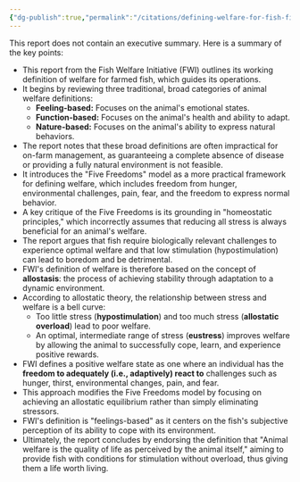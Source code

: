 ```yaml
---
{"dg-publish":true,"permalink":"/citations/defining-welfare-for-fish-fish-welfare-initiative/","created":"2025-10-26T17:32:26.788+00:00","updated":"2025-10-26T17:32:26.789+00:00"}
---
```



This report does not contain an executive summary. Here is a summary of the key points:

*   This report from the Fish Welfare Initiative (FWI) outlines its working definition of welfare for farmed fish, which guides its operations.
*   It begins by reviewing three traditional, broad categories of animal welfare definitions:
    *   **Feeling-based:** Focuses on the animal's emotional states.
    *   **Function-based:** Focuses on the animal's health and ability to adapt.
    *   **Nature-based:** Focuses on the animal's ability to express natural behaviors.
*   The report notes that these broad definitions are often impractical for on-farm management, as guaranteeing a complete absence of disease or providing a fully natural environment is not feasible.
*   It introduces the "Five Freedoms" model as a more practical framework for defining welfare, which includes freedom from hunger, environmental challenges, pain, fear, and the freedom to express normal behavior.
*   A key critique of the Five Freedoms is its grounding in "homeostatic principles," which incorrectly assumes that reducing all stress is always beneficial for an animal's welfare.
*   The report argues that fish require biologically relevant challenges to experience optimal welfare and that low stimulation (hypostimulation) can lead to boredom and be detrimental.
*   FWI's definition of welfare is therefore based on the concept of **allostasis**: the process of achieving stability through adaptation to a dynamic environment.
*   According to allostatic theory, the relationship between stress and welfare is a bell curve:
    *   Too little stress (**hypostimulation**) and too much stress (**allostatic overload**) lead to poor welfare.
    *   An optimal, intermediate range of stress (**eustress**) improves welfare by allowing the animal to successfully cope, learn, and experience positive rewards.
*   FWI defines a positive welfare state as one where an individual has the **freedom to adequately (i.e., adaptively) react to** challenges such as hunger, thirst, environmental changes, pain, and fear.
*   This approach modifies the Five Freedoms model by focusing on achieving an allostatic equilibrium rather than simply eliminating stressors.
*   FWI's definition is "feelings-based" as it centers on the fish's subjective perception of its ability to cope with its environment.
*   Ultimately, the report concludes by endorsing the definition that "Animal welfare is the quality of life as perceived by the animal itself," aiming to provide fish with conditions for stimulation without overload, thus giving them a life worth living.
